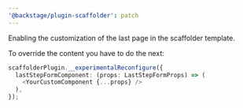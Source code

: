 ```yaml
---
'@backstage/plugin-scaffolder': patch
---
```


Enabling the customization of the last page in the scaffolder template.

To override the content you have to do the next:

```typescript
scaffolderPlugin.__experimentalReconfigure({
  lastStepFormComponent: (props: LastStepFormProps) => (
    <YourCustomComponent {...props} />
  ),
});
```
